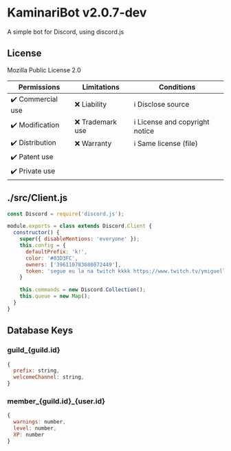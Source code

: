 # KaminariBot v2.0.7-dev

A simple bot for Discord, using discord.js

## License

Mozilla Public License 2.0

| Permissions | Limitations | Conditions |
|-|-|-|
| ✔️ Commercial use | ❌ Liability | ℹ️ Disclose source |
| ✔️ Modification | ❌ Trademark use | ℹ️ License and copyright notice |
| ✔️ Distribution | ❌ Warranty | ℹ️ Same license (file) |
| ✔️ Patent use | | |
| ✔️ Private use | | |

## ./src/Client.js

```js
const Discord = require('discord.js');

module.exports = class extends Discord.Client {
  constructor() {
    super({ disableMentions: 'everyone' });
    this.config = {
      defaultPrefix: 'k!',
      color: '#03D3FC',
      owners: ['396110783680872449'],
      token: 'segue eu la na twitch kkkk https://www.twitch.tv/ymiguell',
    }

    this.commands = new Discord.Collection();
    this.queue = new Map();
  }
}
```

## Database Keys

### guild_{guild.id}

```js
{
  prefix: string,
  welcomeChannel: string,
}
```

### member_{guild.id}_{user.id}

```js
{
  warnings: number,
  level: number,
  XP: number
}
```
